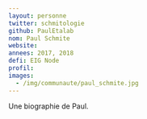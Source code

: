 ```yaml
---
layout: personne
twitter: schmitologie
github: PaulEtalab
nom: Paul Schmite
website:
annees: 2017, 2018
defi: EIG Node
profil: 
images:
  - /img/communaute/paul_schmite.jpg
---
```


Une biographie de Paul.
